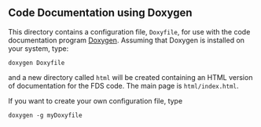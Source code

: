 ## Code Documentation using Doxygen

This directory contains a configuration file, `Doxyfile`, for use with the code documentation program [Doxygen](http://www.doxygen.org). Assuming that Doxygen is installed on your system, type:
```
doxygen Doxyfile
```
and a new directory called `html` will be created containing an HTML version of documentation for the FDS code.  The main page is `html/index.html`.

If you want to create your own configuration file, type
```
doxygen -g myDoxyfile
```
